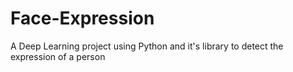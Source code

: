 # Face-Expression
A Deep Learning project using Python and it's library to detect the expression of a person
